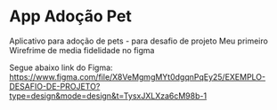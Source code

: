 # App Adoção Pet
Aplicativo para adoção de pets - para desafio de projeto 
Meu primeiro Wirefrime de media fidelidade no figma

Segue abaixo link do Figma:
https://www.figma.com/file/X8VeMgmgMYt0dgqnPqEy25/EXEMPLO-DESAFIO-DE-PROJETO?type=design&mode=design&t=TysxJXLXza6cM98b-1
